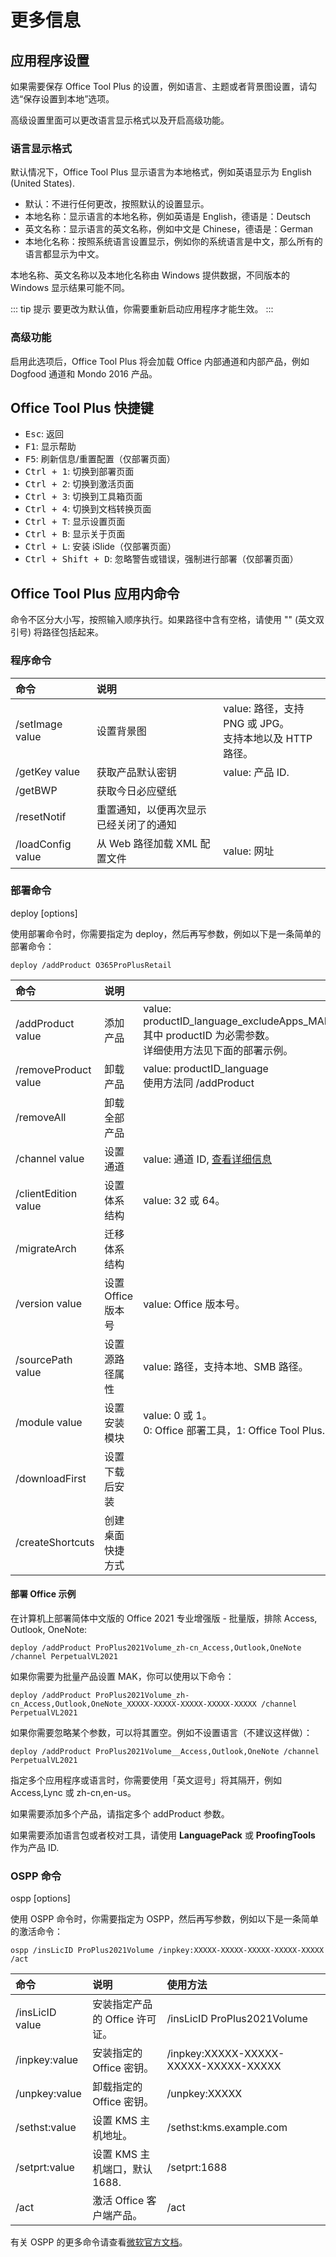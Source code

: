 # 更多信息

## 应用程序设置

如果需要保存 Office Tool Plus 的设置，例如语言、主题或者背景图设置，请勾选“保存设置到本地”选项。

高级设置里面可以更改语言显示格式以及开启高级功能。

### 语言显示格式

默认情况下，Office Tool Plus 显示语言为本地格式，例如英语显示为 English (United States).

- 默认：不进行任何更改，按照默认的设置显示。
- 本地名称：显示语言的本地名称，例如英语是 English，德语是：Deutsch
- 英文名称：显示语言的英文名称，例如中文是 Chinese，德语是：German
- 本地化名称：按照系统语言设置显示，例如你的系统语言是中文，那么所有的语言都显示为中文。

本地名称、英文名称以及本地化名称由 Windows 提供数据，不同版本的 Windows 显示结果可能不同。

::: tip 提示
要更改为默认值，你需要重新启动应用程序才能生效。
:::

### 高级功能

启用此选项后，Office Tool Plus 将会加载 Office 内部通道和内部产品，例如 Dogfood 通道和 Mondo 2016 产品。

## Office Tool Plus 快捷键

- <kbd>Esc</kbd>: 返回
- <kbd>F1</kbd>: 显示帮助
- <kbd>F5</kbd>: 刷新信息/重置配置（仅部署页面）
- <kbd>Ctrl + 1</kbd>: 切换到部署页面
- <kbd>Ctrl + 2</kbd>: 切换到激活页面
- <kbd>Ctrl + 3</kbd>: 切换到工具箱页面
- <kbd>Ctrl + 4</kbd>: 切换到文档转换页面
- <kbd>Ctrl + T</kbd>: 显示设置页面
- <kbd>Ctrl + B</kbd>: 显示关于页面
- <kbd>Ctrl + L</kbd>: 安装 iSlide（仅部署页面）
- <kbd>Ctrl + Shift + D</kbd>: 忽略警告或错误，强制进行部署（仅部署页面）

## Office Tool Plus 应用内命令

命令不区分大小写，按照输入顺序执行。如果路径中含有空格，请使用 "" (英文双引号) 将路径包括起来。

### 程序命令

| 命令 | 说明 |  |
| :-- | :-- | :-- |
| /setImage value | 设置背景图 | value: 路径，支持 PNG 或 JPG。<br>支持本地以及 HTTP 路径。 |
| /getKey value | 获取产品默认密钥 | value: 产品 ID. |
| /getBWP | 获取今日必应壁纸 |  |
| /resetNotif | 重置通知，以便再次显示已经关闭了的通知 | |
| /loadConfig value | 从 Web 路径加载 XML 配置文件 | value: 网址 |

### 部署命令

deploy [options]

使用部署命令时，你需要指定为 deploy，然后再写参数，例如以下是一条简单的部署命令：

``` batch
deploy /addProduct O365ProPlusRetail
```

| 命令 | 说明 |  |
| :-- | :-- | :-- |
| /addProduct value | 添加产品 | value: productID_language_excludeApps_MAK<br>其中 productID 为必需参数。<br>详细使用方法见下面的部署示例。 |
| /removeProduct value | 卸载产品 | value: productID_language<br>使用方法同 /addProduct |
| /removeAll | 卸载全部产品 |  |
| /channel value | 设置通道 | value: 通道 ID, [查看详细信息](https://docs.microsoft.com/zh-cn/deployoffice/office-deployment-tool-configuration-options#channel-attribute-part-of-add-element) |
| /clientEdition value | 设置体系结构 | value: 32 或 64。 |
| /migrateArch | 迁移体系结构 |  |
| /version value | 设置 Office 版本号 | value: Office 版本号。 |
| /sourcePath value | 设置源路径属性 | value: 路径，支持本地、SMB 路径。 |
| /module value | 设置安装模块 | value: 0 或 1。<br>0: Office 部署工具，1: Office Tool Plus. |
| /downloadFirst | 设置下载后安装 |  |
| /createShortcuts | 创建桌面快捷方式 |  |

#### 部署 Office 示例

在计算机上部署简体中文版的 Office 2021 专业增强版 - 批量版，排除 Access, Outlook, OneNote:

``` batch
deploy /addProduct ProPlus2021Volume_zh-cn_Access,Outlook,OneNote /channel PerpetualVL2021
```

如果你需要为批量产品设置 MAK，你可以使用以下命令：

``` batch
deploy /addProduct ProPlus2021Volume_zh-cn_Access,Outlook,OneNote_XXXXX-XXXXX-XXXXX-XXXXX-XXXXX /channel PerpetualVL2021
```

如果你需要忽略某个参数，可以将其置空。例如不设置语言（不建议这样做）：

``` batch
deploy /addProduct ProPlus2021Volume__Access,Outlook,OneNote /channel PerpetualVL2021
```

指定多个应用程序或语言时，你需要使用「英文逗号」将其隔开，例如 Access,Lync 或 zh-cn,en-us。

如果需要添加多个产品，请指定多个 addProduct 参数。

如果需要添加语言包或者校对工具，请使用 **LanguagePack** 或 **ProofingTools** 作为产品 ID.

### OSPP 命令

ospp [options]

使用 OSPP 命令时，你需要指定为 OSPP，然后再写参数，例如以下是一条简单的激活命令：

``` batch
ospp /insLicID ProPlus2021Volume /inpkey:XXXXX-XXXXX-XXXXX-XXXXX-XXXXX /act
```

| 命令 | 说明 | 使用方法 |
| :-- | :-- | :-- |
| /insLicID value | 安装指定产品的 Office 许可证。 | /insLicID ProPlus2021Volume |
| /inpkey:value | 安装指定的 Office 密钥。 | /inpkey:XXXXX-XXXXX-XXXXX-XXXXX-XXXXX |
| /unpkey:value | 卸载指定的 Office 密钥。 | /unpkey:XXXXX |
| /sethst:value | 设置 KMS 主机地址。 | /sethst:kms.example.com |
| /setprt:value | 设置 KMS 主机端口，默认 1688. | /setprt:1688 |
| /act | 激活 Office 客户端产品。 | /act |

有关 OSPP 的更多命令请查看[微软官方文档](https://docs.microsoft.com/zh-cn/deployoffice/vlactivation/tools-to-manage-volume-activation-of-office)。
